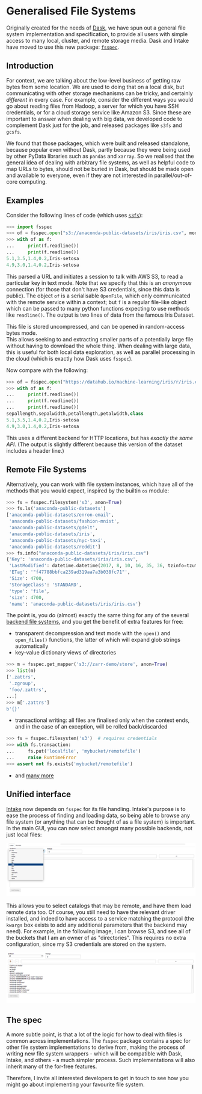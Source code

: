 # Generalised File Systems

Originally created for the needs of [Dask](http://dask.pydata.org),
we have spun out a general
file system implementation and specification, to provide all users
with simple access to many local, cluster, and remote storage media.
Dask and Intake have moved to use this new package: 
[`fsspec`](https://github.com/intake/filesystem_spec/).

 ## Introduction
 
For context, we are talking about the low-level business of getting
raw bytes from some location. We are used to doing that on a local disk,
but communicating with other storage mechanisms can be tricky, and
certainly *different* in every case. For example, consider the 
different ways you would go about reading files from 
Hadoop, a server for which you have SSH credentials, or for a cloud 
storage service like Amazon S3. Since these are
important to answer when dealing with big data, we developed code to
complement Dask just for the job, and released packages like `s3fs`
and `gcsfs`.

We found that those packages, which were built and released standalone,
because popular even without Dask, partly because they were being used
by other PyData libraries such as `pandas` and `xarray`. So we realised
that the general idea of dealing with arbitrary file systems, as well as
helpful code to map URLs to bytes, should not be buried in Dask, but should
be made open and available to everyone, even if they are not interested
in parallel/out-of-core computing.

## Examples
 
Consider the following lines of code (which uses [`s3fs`](https://github.com/dask/s3fs)):
 
 ```python
>>> import fsspec
>>> of = fsspec.open("s3://anaconda-public-datasets/iris/iris.csv", mode='rt', anon=True)
>>> with of as f:
...     print(f.readline())
...     print(f.readline())
5.1,3.5,1.4,0.2,Iris-setosa
4.9,3.0,1.4,0.2,Iris-setosa
```

This parsed a URL and initiates a session to talk with AWS S3, to read a particular
key in text mode. Note that we specify that this is an *anonymous* connection (for
those that don't have S3 credentials, since this data is public). The object
`of` is a serialisable `OpenFile`, which only communicated with the remote service
within a context; but `f` is a regular file-like object which can be passed to
many python functions expecting to use methods like `readline()`. The output is
two lines of data from the famous Iris Dataset.

This file is stored uncompressed, and can be opened in random-access bytes mode.  
This allows seeking to and extracting smaller parts of a potentially large file 
without having to download the whole thing.  When dealing with large data, this is 
useful for both local data exploration, as well as parallel processing in the cloud 
(which is exactly how Dask uses `fsspec`).

Now compare with the following:

```python
>>> of = fsspec.open("https://datahub.io/machine-learning/iris/r/iris.csv")
>>> with of as f:
...     print(f.readline())
...     print(f.readline())
...     print(f.readline())
sepallength,sepalwidth,petallength,petalwidth,class
5.1,3.5,1.4,0.2,Iris-setosa
4.9,3.0,1.4,0.2,Iris-setosa
```

This uses a different backend for HTTP locations, but has *exactly the same
API*. (The output is slightly different because this version of the dataset 
includes a header line.)

## Remote File Systems

Alternatively, you can work with file system instances, which have all of the
methods that you would expect, inspired by the builtin `os` module:

```python
>>> fs = fsspec.filesystem('s3', anon=True)
>>> fs.ls('anaconda-public-datasets')
['anaconda-public-datasets/enron-email',
 'anaconda-public-datasets/fashion-mnist',
 'anaconda-public-datasets/gdelt',
 'anaconda-public-datasets/iris',
 'anaconda-public-datasets/nyc-taxi',
 'anaconda-public-datasets/reddit']
>>> fs.info("anaconda-public-datasets/iris/iris.csv")
{'Key': 'anaconda-public-datasets/iris/iris.csv',
 'LastModified': datetime.datetime(2017, 8, 10, 16, 35, 36, tzinfo=tzutc()),
 'ETag': '"f47788bbfca239ad319aa7a3b038fc71"',
 'Size': 4700,
 'StorageClass': 'STANDARD',
 'type': 'file',
 'size': 4700,
 'name': 'anaconda-public-datasets/iris/iris.csv'}
```

The point is, you do (almost) exactly the same thing for any of the several
[backend file systems](https://github.com/intake/filesystem_spec/blob/master/fsspec/registry.py#L10),
and you get the benefit of extra features for free:

- transparent decompression and text mode with the `open()` and `open_files()` functions,
the latter of which will expand glob strings automatically
- key-value dictionary views of directories
```python
>>> m = fsspec.get_mapper('s3://zarr-demo/store', anon=True)
>>> list(m)
['.zattrs',
 '.zgroup',
 'foo/.zattrs',
...]
>>> m['.zattrs']
b'{}'
```

- transactional writing: all files are finalised only when the context ends, and in the
case of an exception, will be rolled back/discarded
```python
>>> fs = fsspec.filesystem('s3')  # requires credentials
>>> with fs.transaction:
...     fs.put('localfile', 'mybucket/remotefile')
...     raise RuntimeError        
>>> assert not fs.exists('mybucket/remotefile')
```
- and [many more](https://filesystem-spec.readthedocs.io/en/latest/index.html#highlights)

## Unified interface

[Intake](https://intake.readthedocs.io) now depends on `fsspec` for its file handling. 
Intake's purpose is to ease the process of finding and loading data, so being able to
browse any file system (or anything that can be thought of as a file system) is important.
In the main GUI, you can now select amongst many possible backends, not just local files:

![select a filesystem](images/select.png )

This allows you to select catalogs that may be remote, and have them load remote data too.
Of course, you still need to have the relevant driver installed, and indeed to have access
to a service matching the protocol (the `kwargs` box exists to add any additional parameters
that the backend may need). For example, in the following image, I can browse S3, and see
all of the buckets that I am an owner of as "directories". This requires no extra configuration,
since my S3 credentials are stored on the system.

![browse S3](images/s3.png )

## The spec

A more subtle point, is that a lot of the logic for how to deal with files is common across
implementations. The `fsspec` package contains a spec for other file system implementations
to derive from, making the process of writing new file system wrappers - which will be
compatible with Dask, Intake, and others - a much simpler process. Such implementations will
also inherit many of the for-free features.

Therefore, I invite all interested developers to get in touch to see how you might go about
implementing your favourite file system.
